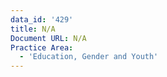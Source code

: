 ```yaml
---
data_id: '429'
title: N/A
Document URL: N/A
Practice Area:
  - 'Education, Gender and Youth'
---
```

